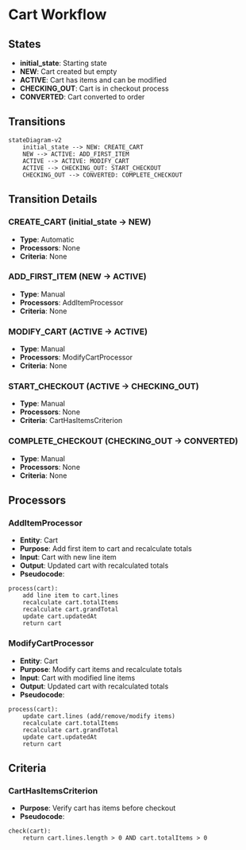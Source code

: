 # Cart Workflow

## States
- **initial_state**: Starting state
- **NEW**: Cart created but empty
- **ACTIVE**: Cart has items and can be modified
- **CHECKING_OUT**: Cart is in checkout process
- **CONVERTED**: Cart converted to order

## Transitions

```mermaid
stateDiagram-v2
    initial_state --> NEW: CREATE_CART
    NEW --> ACTIVE: ADD_FIRST_ITEM
    ACTIVE --> ACTIVE: MODIFY_CART
    ACTIVE --> CHECKING_OUT: START_CHECKOUT
    CHECKING_OUT --> CONVERTED: COMPLETE_CHECKOUT
```

## Transition Details

### CREATE_CART (initial_state → NEW)
- **Type**: Automatic
- **Processors**: None
- **Criteria**: None

### ADD_FIRST_ITEM (NEW → ACTIVE)
- **Type**: Manual
- **Processors**: AddItemProcessor
- **Criteria**: None

### MODIFY_CART (ACTIVE → ACTIVE)
- **Type**: Manual
- **Processors**: ModifyCartProcessor
- **Criteria**: None

### START_CHECKOUT (ACTIVE → CHECKING_OUT)
- **Type**: Manual
- **Processors**: None
- **Criteria**: CartHasItemsCriterion

### COMPLETE_CHECKOUT (CHECKING_OUT → CONVERTED)
- **Type**: Manual
- **Processors**: None
- **Criteria**: None

## Processors

### AddItemProcessor
- **Entity**: Cart
- **Purpose**: Add first item to cart and recalculate totals
- **Input**: Cart with new line item
- **Output**: Updated cart with recalculated totals
- **Pseudocode**:
```
process(cart):
    add line item to cart.lines
    recalculate cart.totalItems
    recalculate cart.grandTotal
    update cart.updatedAt
    return cart
```

### ModifyCartProcessor
- **Entity**: Cart
- **Purpose**: Modify cart items and recalculate totals
- **Input**: Cart with modified line items
- **Output**: Updated cart with recalculated totals
- **Pseudocode**:
```
process(cart):
    update cart.lines (add/remove/modify items)
    recalculate cart.totalItems
    recalculate cart.grandTotal
    update cart.updatedAt
    return cart
```

## Criteria

### CartHasItemsCriterion
- **Purpose**: Verify cart has items before checkout
- **Pseudocode**:
```
check(cart):
    return cart.lines.length > 0 AND cart.totalItems > 0
```
